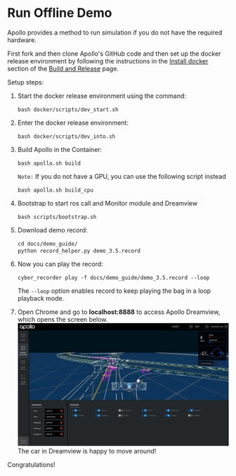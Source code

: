 # Run Offline Demo

Apollo provides a method to run simulation if you do not have the required
hardware.

First fork and then clone Apollo's GitHub code and then set up the docker
release environment by following the instructions in the
[Install docker](https://github.com/ApolloAuto/apollo/blob/master/docs/howto/how_to_build_and_release.md#docker)
section of the
[Build and Release](https://github.com/ApolloAuto/apollo/blob/master/docs/howto/how_to_build_and_release.md)
page.

Setup steps:

1. Start the docker release environment using the command:

   ```
   bash docker/scripts/dev_start.sh
   ```

2. Enter the docker release environment:

   ```
   bash docker/scripts/dev_into.sh
   ```

3. Build Apollo in the Container:

   ```
   bash apollo.sh build
   ```

   `Note:` If you do not have a GPU, you can use the following script instead

   ```
   bash apollo.sh build_cpu
   ```

4. Bootstrap to start ros call and Monitor module and Dreamview

   ```
   bash scripts/bootstrap.sh
   ```

5. Download demo record:

   ```
   cd docs/demo_guide/
   python record_helper.py demo_3.5.record
   ```

6. Now you can play the record:

   ```
   cyber_recorder play -f docs/demo_guide/demo_3.5.record --loop
   ```

   The `--loop` option enables record to keep playing the bag in a loop playback
   mode.

7. Open Chrome and go to **localhost:8888** to access Apollo Dreamview, which
   opens the screen below. ![](images/dv_trajectory.png) The car in Dreamview is
   happy to move around!

Congratulations!
